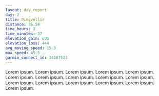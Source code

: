 ```yaml
---
layout: day_report
day: 2
title: Þingvellir
distance: 55.58
time_hours: 3
time_minutes: 37
elevation_gain: 605
elevation_loss: 444
avg_moving_speed: 15.3
max_speed: 45.5
garmin_connect_id: 34107533
---
```


Lorem ipsum. Lorem ipsum. Lorem ipsum. Lorem ipsum. Lorem ipsum. Lorem ipsum. Lorem ipsum. Lorem ipsum.
Lorem ipsum. Lorem ipsum. Lorem ipsum. Lorem ipsum. Lorem ipsum. Lorem ipsum. Lorem ipsum. Lorem ipsum.
